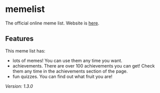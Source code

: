 # memelist

The official online meme list.
Website is [here](https://memelist.ml).

## Features

This meme list has:

- lots of memes! You can use them any time you want.
- achievements. There are over 100 achievements you can get! Check them any time in the achievements section of the page.
- fun quizzes. You can find out what fruit you are!

*Version: 1.3.0*
